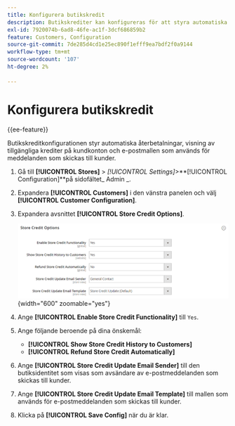 ```yaml
---
title: Konfigurera butikskredit
description: Butikskrediter kan konfigureras för att styra automatiska återbetalningar och tillgängliga krediter för kunder.
exl-id: 7920074b-6ad8-46fe-ac1f-3dcf686859b2
feature: Customers, Configuration
source-git-commit: 7de285d4cd1e25ec890f1efff9ea7bdf2f0a9144
workflow-type: tm+mt
source-wordcount: '107'
ht-degree: 2%

---
```


# Konfigurera butikskredit

{{ee-feature}}

Butikskreditkonfigurationen styr automatiska återbetalningar, visning av tillgängliga krediter på kundkonton och e-postmallen som används för meddelanden som skickas till kunder.

1. Gå till **[!UICONTROL Stores]** > _[!UICONTROL Settings]_>**[!UICONTROL Configuration]**på sidofältet_ Admin _.

1. Expandera **[!UICONTROL Customers]** i den vänstra panelen och välj **[!UICONTROL Customer Configuration]**.

1. Expandera avsnittet **[!UICONTROL Store Credit Options]**.

   ![Butikskreditalternativ](../configuration-reference/customers/assets/customer-configuration-store-credit-options.png){width="600" zoomable="yes"}

1. Ange **[!UICONTROL Enable Store Credit Functionality]** till `Yes`.

1. Ange följande beroende på dina önskemål:

   * **[!UICONTROL Show Store Credit History to Customers]**
   * **[!UICONTROL Refund Store Credit Automatically]**

1. Ange **[!UICONTROL Store Credit Update Email Sender]** till den butiksidentitet som visas som avsändare av e-postmeddelanden som skickas till kunder.

1. Ange **[!UICONTROL Store Credit Update Email Template]** till mallen som används för e-postmeddelanden som skickas till kunder.

1. Klicka på **[!UICONTROL Save Config]** när du är klar.
